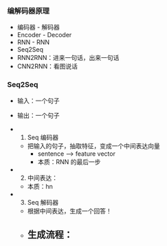### 编解码器原理
- 编码器 - 解码器
- Encoder - Decoder
- RNN - RNN
- Seq2Seq
- RNN2RNN：进来一句话，出来一句话
- CNN2RNN：看图说话

### Seq2Seq
- 输入：一个句子
- 输出：一个句子
  
- 1. Seq 编码器
  - 把输入的句子，抽取特征，变成一个中间表达向量
    - sentence --> feature vector
    - 本质：RNN 的最后一步 

- 2. 中间表达：
  - 本质：hn

- 3. Seq 解码器
  - 根据中间表达，生成一个回答！
  - 生成流程：
    - 
